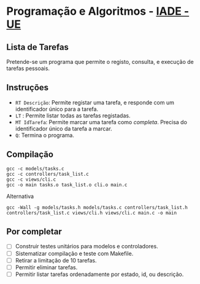 # Programação e Algoritmos - [IADE - UE](https://www.iade.europeia.pt/) <!-- omit in toc -->

## Lista de Tarefas

Pretende-se um programa que permite o registo, consulta, e execução de tarefas pessoais.

## Instruções

- `RT Descrição`: Permite registar uma tarefa, e responde com um identificador único para a tarefa.
- `LT` : Permite listar todas as tarefas registadas.
- `MT IdTarefa`: Permite marcar uma tarefa como *completa*. Precisa do identificador único da tarefa a marcar.
- `Q`: Termina o programa.

## Compilação

    gcc -c models/tasks.c
    gcc -c controllers/task_list.c
    gcc -c views/cli.c
    gcc -o main tasks.o task_list.o cli.o main.c

Alternativa

    gcc -Wall -g models/tasks.h models/tasks.c controllers/task_list.h controllers/task_list.c views/cli.h views/cli.c main.c -o main

## Por completar

- [ ] Construir testes unitários para modelos e controladores.
- [ ] Sistematizar compilação e teste com Makefile.
- [ ] Retirar a limitação de 10 tarefas.
- [ ] Permitir eliminar tarefas.
- [ ] Permitir listar tarefas ordenadamente por estado, id, ou descrição.
